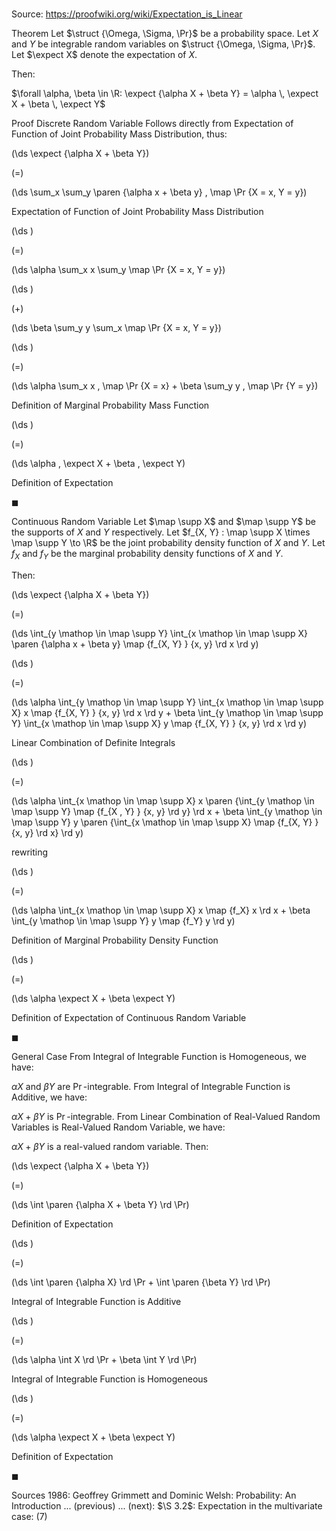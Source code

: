 # 

Source: https://proofwiki.org/wiki/Expectation_is_Linear



Theorem
Let $\struct {\Omega, \Sigma, \Pr}$ be a probability space.
Let $X$ and $Y$ be integrable random variables on $\struct {\Omega, \Sigma, \Pr}$.
Let $\expect X$ denote the expectation of $X$.

Then:

$\forall \alpha, \beta \in \R: \expect {\alpha X + \beta Y} = \alpha \, \expect X + \beta \, \expect Y$


Proof
Discrete Random Variable
Follows directly from Expectation of Function of Joint Probability Mass Distribution, thus:















\(\ds \expect {\alpha X + \beta Y}\)

\(=\)







\(\ds \sum_x \sum_y \paren {\alpha x + \beta y} \, \map \Pr {X = x, Y = y}\)





Expectation of Function of Joint Probability Mass Distribution














\(\ds \)

\(=\)







\(\ds \alpha \sum_x x \sum_y \map \Pr {X = x, Y = y}\)




















\(\ds \)

\(+\)







\(\ds \beta \sum_y y \sum_x \map \Pr {X = x, Y = y}\)




















\(\ds \)

\(=\)







\(\ds \alpha \sum_x x \, \map \Pr {X = x} + \beta \sum_y y \, \map \Pr {Y = y}\)





Definition of Marginal Probability Mass Function














\(\ds \)

\(=\)







\(\ds \alpha \, \expect X + \beta \, \expect Y\)





Definition of Expectation



$\blacksquare$


Continuous Random Variable
Let $\map \supp X$ and $\map \supp Y$ be the supports of $X$ and $Y$ respectively. 
Let $f_{X, Y} : \map \supp X \times \map \supp Y \to \R$ be the joint probability density function of $X$ and $Y$. 
Let $f_X$ and $f_Y$ be the marginal probability density functions of $X$ and $Y$. 

Then:














\(\ds \expect {\alpha X + \beta Y}\)

\(=\)







\(\ds \int_{y \mathop \in \map \supp Y} \int_{x \mathop \in \map \supp X} \paren {\alpha x + \beta y} \map {f_{X, Y} } {x, y} \rd x \rd y\)




















\(\ds \)

\(=\)







\(\ds \alpha \int_{y \mathop \in \map \supp Y} \int_{x \mathop \in \map \supp X} x \map {f_{X, Y} } {x, y} \rd x \rd y + \beta \int_{y \mathop \in \map \supp Y} \int_{x \mathop \in \map \supp X} y \map {f_{X, Y} } {x, y} \rd x \rd y\)





Linear Combination of Definite Integrals














\(\ds \)

\(=\)







\(\ds \alpha \int_{x \mathop \in \map \supp X} x \paren {\int_{y \mathop \in \map \supp Y} \map {f_{X , Y} } {x, y} \rd y} \rd x + \beta \int_{y \mathop \in \map \supp Y} y \paren {\int_{x \mathop \in \map \supp X} \map {f_{X, Y} } {x, y} \rd x} \rd y\)





rewriting














\(\ds \)

\(=\)







\(\ds \alpha \int_{x \mathop \in \map \supp X} x \map {f_X} x \rd x + \beta \int_{y \mathop \in \map \supp Y} y \map {f_Y} y \rd y\)





Definition of Marginal Probability Density Function














\(\ds \)

\(=\)







\(\ds \alpha \expect X + \beta \expect Y\)





Definition of Expectation of Continuous Random Variable



$\blacksquare$


General Case
From Integral of Integrable Function is Homogeneous, we have: 

$\alpha X$ and $\beta Y$ are $\Pr$-integrable.
From Integral of Integrable Function is Additive, we have: 

$\alpha X + \beta Y$ is $\Pr$-integrable.
From Linear Combination of Real-Valued Random Variables is Real-Valued Random Variable, we have: 

$\alpha X + \beta Y$ is a real-valued random variable.
Then: 














\(\ds \expect {\alpha X + \beta Y}\)

\(=\)







\(\ds \int \paren {\alpha X + \beta Y} \rd \Pr\)





Definition of Expectation














\(\ds \)

\(=\)







\(\ds \int \paren {\alpha X} \rd \Pr + \int \paren {\beta Y} \rd \Pr\)





Integral of Integrable Function is Additive














\(\ds \)

\(=\)







\(\ds \alpha \int X \rd \Pr + \beta \int Y \rd \Pr\)





Integral of Integrable Function is Homogeneous














\(\ds \)

\(=\)







\(\ds \alpha \expect X + \beta \expect Y\)





Definition of Expectation



$\blacksquare$


Sources
1986: Geoffrey Grimmett and Dominic Welsh: Probability: An Introduction ... (previous) ... (next): $\S 3.2$: Expectation in the multivariate case: $(7)$




